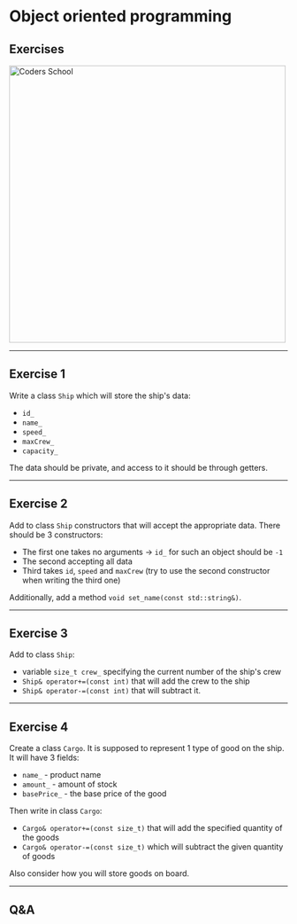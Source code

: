 <!-- .slide: data-background="#111111" -->

# Object oriented programming

## Exercises

<a href="https://coders.school">
    <img width="500" data-src="../coders_school_logo.png" alt="Coders School" class="plain">
</a>

___

## Exercise 1

Write a class `Ship` which will store the ship's data:

* `id_`
* `name_`
* `speed_`
* `maxCrew_`
* `capacity_`

The data should be private, and access to it should be through getters.

___

## Exercise 2

Add to class `Ship` constructors that will accept the appropriate data. There should be 3 constructors:

* The first one takes no arguments -> `id_` for such an object should be `-1`
* The second accepting all data
* Third takes `id`, `speed` and `maxCrew` (try to use the second constructor when writing the third one)

Additionally, add a method `void set_name(const std::string&)`.

___

## Exercise 3

Add to class `Ship`:

* variable `size_t crew_` specifying the current number of the ship's crew
* `Ship& operator+=(const int)` that will add the crew to the ship
* `Ship& operator-=(const int)` that will subtract it.

___

## Exercise 4

Create a class `Cargo`. It is supposed to represent 1 type of good on the ship. It will have 3 fields:

* `name_` - product name
* `amount_` - amount of stock
* `basePrice_` - the base price of the good

Then write in class `Cargo`:

* `Cargo& operator+=(const size_t)` that will add the specified quantity of the goods
* `Cargo& operator-=(const size_t)` which will subtract the given quantity of goods

Also consider how you will store goods on board.

___

## Q&A
